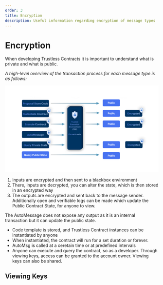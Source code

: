 ```yaml
---
order: 3
title: Encryption
description: Useful information regarding encryption of message types
---
```


# Encryption

When developing Trustless Contracts it is important to understand what is private and what is public.


*A high-level overview of the transaction process for each message type is as follows:*

![computation](../images/computation.png)

1. Inputs are encrypted and then sent to a blackbox environment
2. There, inputs are decrypted, you can alter the state, which is then stored in an encrypted way
3. The outputs are encrypted and sent back to the message sender. Additionally open and verifiable logs can be made which update the Public Contract State, for anyone to view. 

The AutoMessage does not expose any output as it is an internal transaction but it can update the public state.

- Code template is stored, and Trustless Contract instances can be instantiated by anyone
- When instantiated, the contract will run for a set duration or forever.
- AutoMsg is called at a ceretain time or at predefined intervals
- Anyone can execute and query the contract, so as a developer. Through viewing keys, access can be granted to the account owner. Viewing keys can also be shared.

## Viewing Keys

